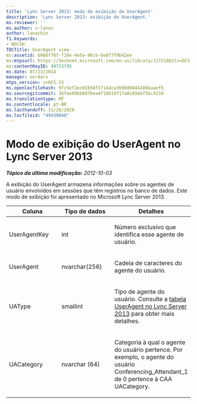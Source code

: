 ```yaml
---
title: 'Lync Server 2013: modo de exibição do UserAgent'
description: 'Lync Server 2013: exibição do UserAgent.'
ms.reviewer: ''
ms.author: v-lanac
author: lanachin
f1.keywords:
- NOCSH
TOCTitle: UserAgent view
ms:assetid: b986f76f-f16e-4e5e-96cb-6e8f7f9b42ee
ms:mtpsurl: https://technet.microsoft.com/en-us/library/JJ721862(v=OCS.15)
ms:contentKeyID: 49733795
ms.date: 07/23/2014
manager: serdars
mtps_version: v=OCS.15
ms.openlocfilehash: 9fc5ef2ec01b50f3714dca3690d0844286baaef5
ms.sourcegitcommit: 36fee89bb887bea4f18b19f17a8c69daf5bc423d
ms.translationtype: MT
ms.contentlocale: pt-BR
ms.lasthandoff: 11/26/2020
ms.locfileid: "49439048"
---
```

# <a name="useragent-view-in-lync-server-2013"></a>Modo de exibição do UserAgent no Lync Server 2013

<div data-xmlns="http://www.w3.org/1999/xhtml">

<div class="topic" data-xmlns="http://www.w3.org/1999/xhtml" data-msxsl="urn:schemas-microsoft-com:xslt" data-cs="https://msdn.microsoft.com/">

<div data-asp="https://msdn2.microsoft.com/asp">



</div>

<div id="mainSection">

<div id="mainBody">

<span> </span>

_**Tópico da última modificação:** 2012-10-03_

A exibição do UserAgent armazena informações sobre os agentes de usuário envolvidos em sessões que têm registros no banco de dados. Este modo de exibição foi apresentado no Microsoft Lync Server 2013.


<table>
<colgroup>
<col style="width: 33%" />
<col style="width: 33%" />
<col style="width: 33%" />
</colgroup>
<thead>
<tr class="header">
<th>Coluna</th>
<th>Tipo de dados</th>
<th>Detalhes</th>
</tr>
</thead>
<tbody>
<tr class="odd">
<td><p>UserAgentKey</p></td>
<td><p>int</p></td>
<td><p>Número exclusivo que identifica esse agente de usuário.</p></td>
</tr>
<tr class="even">
<td><p>UserAgent</p></td>
<td><p>nvarchar(256)</p></td>
<td><p>Cadeia de caracteres do agente do usuário.</p></td>
</tr>
<tr class="odd">
<td><p>UAType</p></td>
<td><p>smallint</p></td>
<td><p>Tipo de agente do usuário. Consulte a <a href="lync-server-2013-useragent-table.md">tabela UserAgent no Lync Server 2013</a> para obter mais detalhes.</p></td>
</tr>
<tr class="even">
<td><p>UACategory</p></td>
<td><p>nvarchar (64)</p></td>
<td><p>Categoria à qual o agente do usuário pertence. Por exemplo, o agente do usuário Conferencing_Attendant_1 de 0 pertence à CAA UACategory.</p></td>
</tr>
</tbody>
</table>


</div>

<span> </span>

</div>

</div>

</div>

